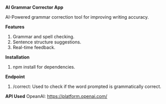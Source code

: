 **AI Grammar Corrector App**

AI-Powered grammar correction tool for improving writing accuracy.

**Features**
1. Grammar and spell checking.
2. Sentence structure suggestions.
3. Real-time feedback.

**Installation**
1. npm install for dependencies.

**Endpoint**
1. /correct: Used to check if the word prompted is grammatically correct.

**API Used**
OpeanAI: https://platform.openai.com/